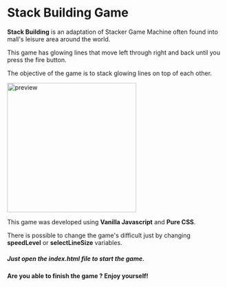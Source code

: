 # Stack Building Game

**Stack Building** is an adaptation of Stacker Game Machine often found into mall's leisure area around the world.

This game has glowing lines that move left through right and back until you press the fire button.

The objective of the game is to stack glowing lines on top of each other.

<img src="./preview.gif" width="300" alt="preview" >

This game was developed using **Vanilla Javascript** and **Pure CSS**.

There is possible to change the game's difficult just by changing **speedLevel** or **selectLineSize** variables.

##### Just open the index.html file to start the game.

#### Are you able to finish the game ? Enjoy yourself!
